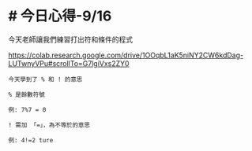# # 今日心得-9/16
今天老師讓我們練習打出符和條件的程式

https://colab.research.google.com/drive/1OOqbL1aK5niNY2CW6kdDag-LUTwnyVPu#scrollTo=G7lgiVxs2ZY0

```
今天學到了 % 和 ! 的意思

% 是餘數符號

例: 7%7 = 0

! 需加 「=」，為不等於的意思

例: 4!=2 ture
```
